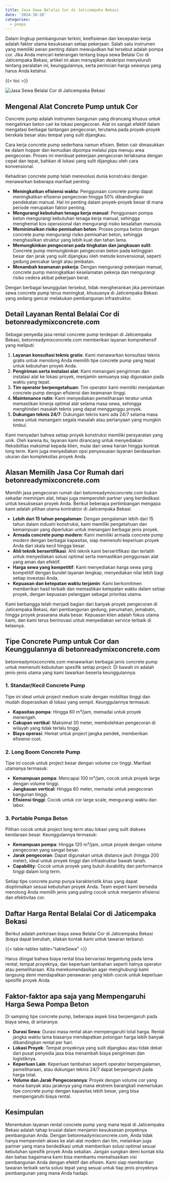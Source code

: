 ```yaml
---
title: Jasa Sewa Belalai Cor di Jaticempaka Bekasi
date: '2024-10-28'
categories:
  - pompa
---
```


Dalam lingkup pembangunan terkini, keefisienan dan kecepatan kerja adalah faktor utama kesuksesan setiap pekerjaan. Salah satu instrumen yang memiliki peran penting dalam mewujudkan hal tersebut adalah pompa cor. Jika Anda mencari keterangan tentang biaya sewa Belalai Cor di Jaticempaka Bekasi, artikel ini akan menyajikan deskripsi menyeluruh tentang peralatan ini, keunggulannya, serta perincian harga sewanya yang harus Anda ketahui.

{{< toc >}}

![Jasa Sewa Belalai Cor di Jaticempaka Bekasi](https://betoncor8.github.io/pump/concrete-pump%20(17).png)

## Mengenal Alat Concrete Pump untuk Cor

Concrete pump adalah instrumen bangunan yang dirancang khusus untuk mengalirkan beton cair ke lokasi pengecoran. Alat ini sangat efektif dalam mengatasi berbagai tantangan pengecoran, terutama pada proyek-proyek berskala besar atau tempat yang sulit dijangkau.

Cara kerja concrete pump sederhana namun efisien. Beton cair dimasukkan ke dalam hopper dan kemudian dipompa melalui pipa menuju area pengecoran. Proses ini membuat pekerjaan pengecoran terlaksana dengan cepat dan tepat, bahkan di lokasi yang sulit dijangkau oleh cara konvensional.

Kehadiran concrete pump telah merevolusi dunia konstruksi dengan menawarkan beberapa manfaat penting:

- **Meningkatkan efisiensi waktu**: Penggunaan concrete pump dapat meningkatkan efisiensi pengecoran hingga 50% dibandingkan pendekatan manual. Hal ini penting dalam proyek-proyek besar di mana periode merupakan faktor penting.
- **Mengurangi kebutuhan tenaga kerja manual**: Penggunaan pompa beton mengurangi kebutuhan tenaga kerja manual, sehingga menghemat kos operasional dan mengurangi risiko kesalahan manusia.
- **Meminimalkan risiko pemisahan beton**: Proses pompa beton dengan concrete pump mengurangi risiko pemisahan beton, sehingga menghasilkan struktur yang lebih kuat dan tahan lama.
- **Memungkinkan pengecoran pada tingkatan dan jangkauan sulit**: Concrete pump memungkinkan pengecoran beton pada ketinggian besar dan jarak yang sulit dijangkau oleh metode konvensional, seperti gedung pencakar langit atau jembatan.
- **Menambah keamanan pekerja**: Dengan mengurangi pekerjaan manual, concrete pump meningkatkan keselamatan pekerja dan mengurangi risiko cedera akibat pekerjaan berat.

Dengan berbagai keunggulan tersebut, tidak mengherankan jika permintaan sewa concrete pump terus meningkat, khususnya di Jaticempaka Bekasi yang sedang gencar melakukan pembangunan infrastruktur.

## Detail Layanan Rental Belalai Cor di betonreadymixconcrete.com

Sebagai penyedia jasa rental concrete pump terdepan di Jaticempaka Bekasi, betonreadymixconcrete.com memberikan layanan komprehensif yang meliputi:

1. **Layanan konsultasi teknis gratis**: Kami menawarkan konsultasi teknis gratis untuk menolong Anda memilih tipe concrete pump yang tepat untuk kebutuhan proyek Anda.
2. **Pengiriman serta instalasi alat**: Kami menangani pengiriman dan instalasi alat ke lokasi proyek, menjamin semuanya siap digunakan pada waktu yang tepat.
3. **Tim operator berpengetahuan**: Tim operator kami memiliki menjalankan concrete pump dengan efisiensi dan keamanan tinggi.
4. **Maintenance rutin**: Kami menyediakan pemeliharaan teratur untuk memastikan kinerja optimal alat selama masa sewa, sehingga menghindari masalah teknis yang dapat mengganggu proyek.
5. **Dukungan teknis 24/7**: Dukungan teknis kami ada 24/7 selama masa sewa untuk menangani segala masalah atau pertanyaan yang mungkin timbul.

Kami menyadari bahwa setiap proyek konstruksi memiliki persyaratan yang unik. Oleh karena itu, layanan kami dirancang untuk menyediakan fleksibilitas maksimal kepada klien, mulai dari sewa harian hingga kontrak long term. Kami juga menyediakan opsi penyesuaian layanan berdasarkan ukuran dan kompleksitas proyek Anda.

## Alasan Memilih Jasa Cor Rumah dari betonreadymixconcrete.com

Memilih jasa pengecoran rumah dari betonreadymixconcrete.com bukan sekadar meminjam alat, tetapi juga memperoleh partner yang berdedikasi untuk kesuksesan proyek Anda. Berikut beberapa pertimbangan mengapa kami adalah pilihan utama kontraktor di Jaticempaka Bekasi:

- **Lebih dari 15 tahun pengalaman**: Dengan pengalaman lebih dari 15 tahun dalam industri konstruksi, kami memiliki pengetahuan dan kemampuan yang diperlukan untuk menangani berbagai jenis proyek.
- **Armada concrete pump modern**: Kami memiliki armada concrete pump modern dengan berbagai kapasitas, siap memenuhi keperluan proyek Anda dari skala kecil hingga besar.
- **Ahli teknik bersertifikasi**: Ahli teknik kami bersertifikasi dan terlatih untuk menyediakan solusi optimal serta memastikan penggunaan alat yang aman dan efektif.
- **Harga sewa yang kompetitif**: Kami menyediakan harga sewa yang kompetitif dengan bundel layanan lengkap, menyediakan nilai lebih bagi setiap investasi Anda.
- **Kepuasan dan ketepatan waktu terjamin**: Kami berkomitmen memberikan hasil terbaik dan memastikan ketepatan waktu dalam setiap proyek, dengan kepuasan pelanggan sebagai prioritas utama.

Kami berbangga telah menjadi bagian dari banyak proyek pengecoran di Jaticempaka Bekasi, dari pembangunan gedung, perumahan, jemabatn, hingga proyek prasarana skala besar. Kepuasan klien adalah fokus utama kami, dan kami terus berinovasi untuk menyediakan service terbaik di kelasnya.

## Tipe Concrete Pump untuk Cor dan Keunggulannya di betonreadymixconcrete.com

betonreadymixconcrete.com menawarkan berbagai jenis concrete pump untuk memenuhi kebutuhan spesifik setiap project. Di bawah ini adalah jenis-jenis utama yang kami tawarkan beserta keunggulannya:

### 1\. Standar/Kecil Concrete Pump

Tipe ini ideal untuk project medium scale dengan mobilitas tinggi dan mudah dioperasikan di lokasi yang sempit. Keunggulannya termasuk:

- **Kapasitas pompa**: Hingga 60 m³/jam, memadai untuk proyek menengah.
- **Cakupan vertikal**: Maksimal 30 meter, membolehkan pengecoran di wilayah yang tidak terlalu tinggi.
- **Biaya operasi**: Hemat untuk project jangka pendek, memberikan efisiensi cost.

### 2\. Long Boom Concrete Pump

Tipe ini cocok untuk project besar dengan volume cor tinggi. Manfaat utamanya termasuk:

- **Kemampuan pompa**: Mencapai 100 m³/jam, cocok untuk proyek large dengan volume tinggi.
- **Jangkauan vertical**: Hingga 60 meter, memadai untuk pengecoran bangunan tinggi.
- **Efisiensi tinggi**: Cocok untuk cor large scale, mengurangi waktu dan labor.

### 3\. Portable Pompa Beton

Pilihan cocok untuk project long term atau lokasi yang sulit diakses kendaraan besar. Keunggulannya termasuk:

- **Kemampuan pompa**: Hingga 120 m³/jam, untuk proyek dengan volume pengecoran yang sangat besar.
- **Jarak pengecoran**: Dapat digunakan untuk distance jauh (hingga 200 meter), ideal untuk proyek tinggi dan infrastruktur bawah tanah.
- **Capability**: Cocok untuk proyek yang butuh durability dan performance tinggi dalam long term.

Setiap tipe concrete pump punya karakteristik khas yang dapat dioptimalkan sesuai kebutuhan proyek Anda. Team expert kami bersedia menolong Anda memilih jenis yang paling cocok untuk menjamin efisiensi dan efektivitas cor.

## Daftar Harga Rental Belalai Cor di Jaticempaka Bekasi

Berikut adalah perkiraan biaya sewa Belalai Cor di Jaticempaka Bekasi (biaya dapat berubah, silakan kontak kami untuk tawaran terbaru):

{{< table-tables table="tableSewa" >}}

Harus diingat bahwa biaya rental bisa bervariasi tergantung pada lama rental, tempat proyeknya, dan keperluan tambahan seperti halnya operator atau pemeliharaan. Kita merekomendasikan agar menghubungi kami langsung demi mendapatkan penawaran yang lebih cocok untuk keperluan spesifik proyek Anda.

## Faktor-faktor apa saja yang Mempengaruhi Harga Sewa Pompa Beton

Di samping tipe concrete pump, beberapa aspek bisa berpengaruh pada biaya sewa, di antaranya:

- **Durasi Sewa**: Durasi masa rental akan mempengaruhi total harga. Rental jangka waktu lama biasanya mendapatkan potongan harga lebih banyak dibandingkan rental per hari.
- **Lokasi Proyek**: Tempat proyeknya yang sulit dijangkau atau tidak dekat dari pusat penyedia jasa bisa menambah biaya pengiriman dan logistiknya.
- **Keperluan Lain**: Keperluan tambahan seperti operator berpengalaman, pemeliharaan, atau dukungan teknis 24/7 dapat berpengaruh pada harga total.
- **Volume dan Jarak Pengecorannya**: Proyek dengan volume cor yang mana banyak atau jaraknya yang mana ekstrem barangkali memerlukan tipe concrete pump dengan kapasitas lebih besar, yang bisa mempengaruhi biaya rental.

## Kesimpulan

Menentukan layanan rental concrete pump yang mana tepat di Jaticempaka Bekasi adalah tahap krusial dalam menjamin kesuksesan proyeknya pembangunan Anda. Dengan betonreadymixconcrete.com, Anda tidak hanya memperoleh akses ke alat-alat modern dan tim, melainkan juga partner yang mana berdedikasi untuk memberikan solusi optimal sesuai kebutuhan spesifik proyek Anda sekalian. Jangan sungkan demi kontak kita dan bahas bagaimana kami bisa membantu merealisasikan visi pembangunan Anda dengan efektif dan efisien. Kami siap memberikan tawaran terbaik serta solusi tepat yang sesuai untuk tiap jenis proyeknya pembangunan yang mana Anda hadapi.
